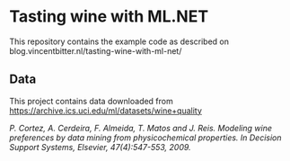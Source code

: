 # Tasting wine with ML.NET
This repository contains the example code as described on blog.vincentbitter.nl/tasting-wine-with-ml-net/

## Data
This project contains data downloaded from https://archive.ics.uci.edu/ml/datasets/wine+quality

_P. Cortez, A. Cerdeira, F. Almeida, T. Matos and J. Reis. 
Modeling wine preferences by data mining from physicochemical properties. In Decision Support Systems, Elsevier, 47(4):547-553, 2009._